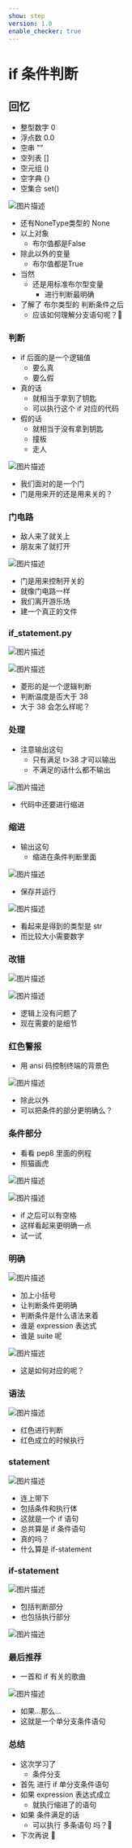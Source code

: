 ```yaml
---
show: step
version: 1.0
enable_checker: true
---
```


# if 条件判断

## 回忆

- 整型数字 0
- 浮点数 0.0
- 空串 ""
- 空列表 []
- 空元组 ()
- 空字典 {}
- 空集合 set()

![图片描述](https://doc.shiyanlou.com/courses/uid1190679-20230216-1676546600212)

- 还有NoneType类型的 None 
- 以上对象
	- 布尔值都是False
- 除此以外的变量
	- 布尔值都是True
- 当然 
	- 还是用标准布尔型变量
		- 进行判断最明确
- 了解了 布尔类型的 判断条件之后
	- 应该如何理解分支语句呢？🤔

### 判断

- if 后面的是一个逻辑值
	- 要么真 
	- 要么假
- 真的话
  - 就相当于拿到了钥匙
  - 可以执行这个 if 对应的代码
- 假的话
  - 就相当于没有拿到钥匙
  - 撞板
  - 走人

![图片描述](https://doc.shiyanlou.com/courses/uid1190679-20210919-1632032653869)

- 我们面对的是一个门
- 门是用来开的还是用来关的？

### 门电路

- 敌人来了就关上
- 朋友来了就打开

![图片描述](https://doc.shiyanlou.com/courses/uid1190679-20220529-1653825853916)

- 门是用来控制开关的
- 就像门电路一样
- 我们离开游乐场
- 建一个真正的文件

### if_statement.py

![图片描述](https://doc.shiyanlou.com/courses/uid1190679-20210907-1631022973230)

![图片描述](https://doc.shiyanlou.com/courses/uid1190679-20210907-1631023136332)

- 菱形的是一个逻辑判断
- 判断温度是否大于 38
- 大于 38 会怎么样呢？

### 处理

- 注意输出这句
	- 只有满足 t>38 才可以输出
	- 不满足的话什么都不输出

![图片描述](https://doc.shiyanlou.com/courses/uid1190679-20210907-1631023194343)

- 代码中还要进行缩进

### 缩进

- 输出这句
	- 缩进在条件判断里面

![图片描述](https://doc.shiyanlou.com/courses/uid1190679-20210907-1631022664227)

- 保存并运行

![图片描述](https://doc.shiyanlou.com/courses/uid1190679-20210907-1631022714747)

- 看起来是得到的类型是 str
- 而比较大小需要数字

### 改错

![图片描述](https://doc.shiyanlou.com/courses/uid1190679-20210907-1631022845363)

![图片描述](https://doc.shiyanlou.com/courses/uid1190679-20210907-1631022823661)

- 逻辑上没有问题了
- 现在需要的是细节

### 红色警报

- 用 ansi 码控制终端的背景色

![图片描述](https://doc.shiyanlou.com/courses/uid1190679-20210907-1631023345753)

- 除此以外
- 可以把条件的部分更明确么？

### 条件部分

- 看看 pep8 里面的例程
- 照猫画虎

![图片描述](https://doc.shiyanlou.com/courses/uid1190679-20210907-1631023482488)

![图片描述](https://doc.shiyanlou.com/courses/uid1190679-20210907-1631023527797)

- if 之后可以有空格
- 这样看起来更明确一点
- 试一试

### 明确

![图片描述](https://doc.shiyanlou.com/courses/uid1190679-20210907-1631023617983)

- 加上小括号
- 让判断条件更明确
- 判断条件是什么语法来着
- 谁是 expression 表达式
- 谁是 suite 呢

![图片描述](https://doc.shiyanlou.com/courses/uid1190679-20210907-1631021994224)

- 这是如何对应的呢？

### 语法

![图片描述](https://doc.shiyanlou.com/courses/uid1190679-20210907-1631024347547)

- 红色进行判断
- 红色成立的时候执行

### statement

![图片描述](https://doc.shiyanlou.com/courses/uid1190679-20210907-1631024518969)

- 连上带下
- 包括条件和执行体
- 这就是一个 if 语句
- 总共算是 if 条件语句
- 真的吗？
- 什么算是 if-statement

### if-statement

![图片描述](https://doc.shiyanlou.com/courses/uid1190679-20210908-1631063796097)

- 包括判断部分
- 也包括执行部分

![图片描述](https://doc.shiyanlou.com/courses/uid1190679-20210907-1631024571404)



### 最后推荐

- 一首和 if 有关的歌曲

![图片描述](https://doc.shiyanlou.com/courses/uid1190679-20210907-1631024478292)

- 如果...那么...
- 这就是一个单分支条件语句


### 总结

- 这次学习了
	- 条件分支
- 首先 进行 if 单分支条件语句
- 如果 expression 表达式成立
	- 就执行缩进了的语句
- 如果 条件满足的话
  - 可以执行 多条语句 吗？🤔
- 下次再说 👋